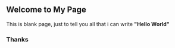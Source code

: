 ## Welcome to My Page

This is blank page, just to tell you all that i can write **"Hello World"**

### Thanks
